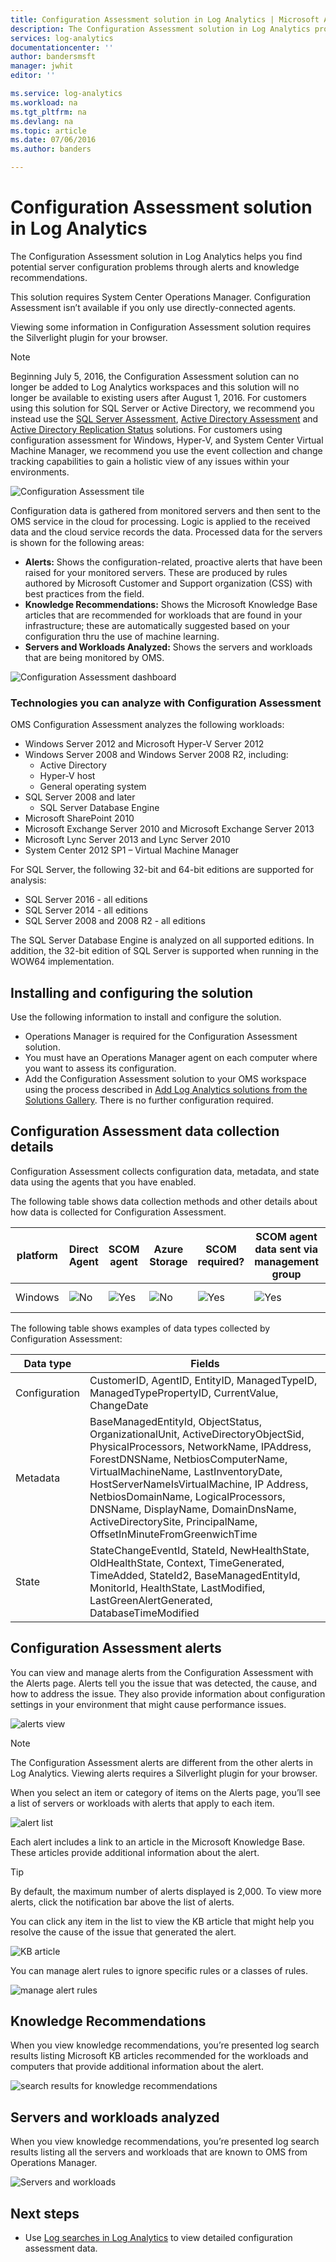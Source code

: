 ```yaml
---
title: Configuration Assessment solution in Log Analytics | Microsoft Azure
description: The Configuration Assessment solution in Log Analytics provides you with detailed information about the current state of your System Center Operations Manager server infrastructure when using Operations Manager agents or an Operations Manager management group.
services: log-analytics
documentationcenter: ''
author: bandersmsft
manager: jwhit
editor: ''

ms.service: log-analytics
ms.workload: na
ms.tgt_pltfrm: na
ms.devlang: na
ms.topic: article
ms.date: 07/06/2016
ms.author: banders

---
```

# Configuration Assessment solution in Log Analytics
The Configuration Assessment solution in Log Analytics helps you find potential server configuration problems through alerts and knowledge recommendations.

This solution requires System Center Operations Manager. Configuration Assessment isn’t available if you only use directly-connected agents.

Viewing some information in Configuration Assessment solution requires the Silverlight plugin for your browser.

> [!NOTE]
> Beginning July 5, 2016, the Configuration Assessment solution can no longer be added to Log Analytics workspaces and this solution will no longer be available to existing users after August 1, 2016. For customers using this solution for SQL Server or Active Directory, we recommend you instead use the [SQL Server Assessment](log-analytics-sql-assessment.md), [Active Directory Assessment](log-analytics-ad-assessment.md) and [Active Directory Replication Status](log-analytics-ad-replication-status.md) solutions. For customers using configuration assessment for Windows, Hyper-V, and System Center Virtual Machine Manager, we recommend you use the event collection and change tracking capabilities to gain a holistic view of any issues within your environments.
> 
> 

![Configuration Assessment tile](./media/log-analytics-configuration-assessment/oms-config-assess-tile.png)

Configuration data is gathered from monitored servers and then sent to the OMS service in the cloud for processing. Logic is applied to the received data and the cloud service records the data. Processed data for the servers is shown for the following areas:

* **Alerts:** Shows the configuration-related, proactive alerts that have been raised for your monitored servers. These are produced by rules authored by Microsoft Customer and Support organization (CSS) with best practices from the field.
* **Knowledge Recommendations:** Shows the Microsoft Knowledge Base articles that are recommended for workloads that are found in your infrastructure; these are automatically suggested based on your configuration thru the use of machine learning.
* **Servers and Workloads Analyzed:** Shows the servers and workloads that are being monitored by OMS.

![Configuration Assessment dashboard](./media/log-analytics-configuration-assessment/oms-config-assess-dash01.png)

### Technologies you can analyze with Configuration Assessment
OMS Configuration Assessment analyzes the following workloads:

* Windows Server 2012 and Microsoft Hyper-V Server 2012
* Windows Server 2008 and Windows Server 2008 R2, including:
  * Active Directory
  * Hyper-V host
  * General operating system
* SQL Server 2008 and later
  * SQL Server Database Engine
* Microsoft SharePoint 2010
* Microsoft Exchange Server 2010 and Microsoft Exchange Server 2013
* Microsoft Lync Server 2013 and Lync Server 2010
* System Center 2012 SP1 – Virtual Machine Manager

For SQL Server, the following 32-bit and 64-bit editions are supported for analysis:

* SQL Server 2016 - all editions
* SQL Server 2014 - all editions
* SQL Server 2008 and 2008 R2 - all editions

The SQL Server Database Engine is analyzed on all supported editions. In addition, the 32-bit edition of SQL Server is supported when running in the WOW64 implementation.

## Installing and configuring the solution
Use the following information to install and configure the solution.

* Operations Manager is required for the Configuration Assessment solution.
* You must have an Operations Manager agent on each computer where you want to assess its configuration.
* Add the Configuration Assessment solution to your OMS workspace using the process described in [Add Log Analytics solutions from the Solutions Gallery](log-analytics-add-solutions.md).  There is no further configuration required.

## Configuration Assessment data collection details
Configuration Assessment collects configuration data, metadata, and state data using the agents that you have enabled.

The following table shows data collection methods and other details about how data is collected for Configuration Assessment.

| platform | Direct Agent | SCOM agent | Azure Storage | SCOM required? | SCOM agent data sent via management group | collection frequency |
| --- | --- | --- | --- | --- | --- | --- |
| Windows |![No](./media/log-analytics-configuration-assessment/oms-bullet-red.png) |![Yes](./media/log-analytics-configuration-assessment/oms-bullet-green.png) |![No](./media/log-analytics-configuration-assessment/oms-bullet-red.png) |![Yes](./media/log-analytics-configuration-assessment/oms-bullet-green.png) |![Yes](./media/log-analytics-configuration-assessment/oms-bullet-green.png) |twice per day |

The following table shows examples of data types collected by Configuration Assessment:

| **Data type** | **Fields** |
| --- | --- |
| Configuration |CustomerID, AgentID, EntityID, ManagedTypeID, ManagedTypePropertyID, CurrentValue, ChangeDate |
| Metadata |BaseManagedEntityId, ObjectStatus, OrganizationalUnit, ActiveDirectoryObjectSid, PhysicalProcessors, NetworkName, IPAddress, ForestDNSName, NetbiosComputerName, VirtualMachineName, LastInventoryDate, HostServerNameIsVirtualMachine, IP Address, NetbiosDomainName, LogicalProcessors, DNSName, DisplayName, DomainDnsName, ActiveDirectorySite, PrincipalName, OffsetInMinuteFromGreenwichTime |
| State |StateChangeEventId, StateId, NewHealthState, OldHealthState, Context, TimeGenerated, TimeAdded, StateId2, BaseManagedEntityId, MonitorId, HealthState, LastModified, LastGreenAlertGenerated, DatabaseTimeModified |

## Configuration Assessment alerts
You can view and manage alerts from the Configuration Assessment with the Alerts page. Alerts tell you the issue that was detected, the cause, and how to address the issue. They also provide information about configuration settings in your environment that might cause performance issues.

![alerts view](./media/log-analytics-configuration-assessment/oms-config-assess-alerts01.png)

> [!NOTE]
> The Configuration Assessment alerts are different from the other alerts in Log Analytics. Viewing alerts requires a Silverlight plugin for your browser.
> 
> 

When you select an item or category of items on the Alerts page, you’ll see a list of servers or workloads with alerts that apply to each item.

![alert list](./media/log-analytics-configuration-assessment/oms-config-assess-alerts-view-config.png)

Each alert includes a link to an article in the Microsoft Knowledge Base. These articles provide additional information about the alert.

> [!TIP]
> By default, the maximum number of alerts displayed is 2,000. To view more alerts, click the notification bar above the list of alerts.
> 
> 

You can click any item in the list to view the KB article that might help you resolve the cause of the issue that generated the alert.

![KB article](./media/log-analytics-configuration-assessment/oms-config-assess-alerts-details-kb.png)

You can manage alert rules to ignore specific rules or a classes of rules.

![manage alert rules](./media/log-analytics-configuration-assessment/oms-config-assess-alert-rules.png)

## Knowledge Recommendations
When you view knowledge recommendations, you’re presented log search results listing Microsoft KB articles recommended for the workloads and computers that provide additional information about the alert.

![search results for knowledge recommendations](./media/log-analytics-configuration-assessment/oms-config-assess-knowledge-recommendations.png)

## Servers and workloads analyzed
When you view knowledge recommendations, you’re presented log search results listing all the servers and workloads that are known to OMS from Operations Manager.

![Servers and workloads](./media/log-analytics-configuration-assessment/oms-config-assess-servers-workloads.png)

## Next steps
* Use [Log searches in Log Analytics](log-analytics-log-searches.md) to view detailed configuration assessment data.

